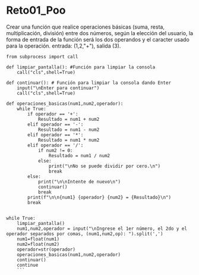 # Reto01_Poo
Crear una función que realice operaciones básicas (suma, resta, multiplicación, división) entre dos números, según la elección del usuario, la forma de entrada de la función será los dos operandos y el caracter usado para la operación. entrada: (1,2,"+"), salida (3).

```
from subprocess import call

def limpiar_pantalla(): #Función para limpiar la consola
    call("cls",shell=True)

def continuar(): # Función para limpiar la consola dando Enter
    input("\nEnter para continuar")
    call("cls",shell=True)

def operaciones_basicas(num1,num2,operador):
    while True:     
        if operador == '+':
            Resultado = num1 + num2
        elif operador == '-':
            Resultado = num1 - num2
        elif operador == '*':
            Resultado = num1 * num2
        elif operador == '/':
            if num2 != 0:
                Resultado = num1 / num2
            else:
                print("\nNo se puede dividir por cero.\n")
                break
        else:
            print("\n\nIntente de nuevo\n")
            continuar()
            break
        print(f"\n\n{num1} {operador} {num2} = {Resultado}\n")
        break
        
        
while True:
    limpiar_pantalla()
    num1,num2,operador = input("\nIngrese el 1er número, el 2do y el operador separados por comas, (num1,num2,op): ").split(',')
    num1=float(num1)
    num2=float(num2)
    operador=str(operador)
    operaciones_basicas(num1,num2,operador)
    continuar()
    continue
    ```

    
